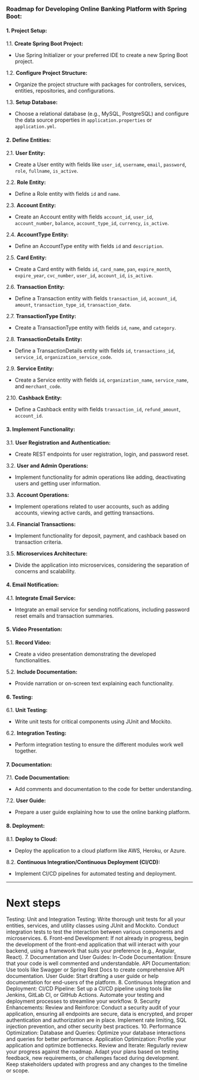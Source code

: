 ### Roadmap for Developing Online Banking Platform with Spring Boot:

#### 1. Project Setup:

1.1. **Create Spring Boot Project:**
- Use Spring Initializer or your preferred IDE to create a new Spring Boot project.

1.2. **Configure Project Structure:**
- Organize the project structure with packages for controllers, services, entities, repositories, and configurations.

1.3. **Setup Database:**
- Choose a relational database (e.g., MySQL, PostgreSQL) and configure the data source properties in `application.properties` or `application.yml`.

#### 2. Define Entities:

2.1. **User Entity:**
- Create a User entity with fields like `user_id`, `username`, `email`, `password`, `role`, `fullname`, `is_active`.

2.2. **Role Entity:**
- Define a Role entity with fields `id` and `name`.

2.3. **Account Entity:**
- Create an Account entity with fields `account_id`, `user_id`, `account_number`, `balance`, `account_type_id`, `currency`, `is_active`.

2.4. **AccountType Entity:**
- Define an AccountType entity with fields `id` and `description`.

2.5. **Card Entity:**
- Create a Card entity with fields `id`, `card_name`, `pan`, `expire_month`, `expire_year`, `cvc_number`, `user_id`, `account_id`, `is_active`.

2.6. **Transaction Entity:**
- Define a Transaction entity with fields `transaction_id`, `account_id`, `amount`, `transaction_type_id`, `transaction_date`.

2.7. **TransactionType Entity:**
- Create a TransactionType entity with fields `id`, `name`, and `category`.

2.8. **TransactionDetails Entity:**
- Define a TransactionDetails entity with fields `id`, `transactions_id`, `service_id`, `organization_service_code`.

2.9. **Service Entity:**
- Create a Service entity with fields `id`, `organization_name`, `service_name`, and `merchant_code`.

2.10. **Cashback Entity:**
- Define a Cashback entity with fields `transaction_id`, `refund_amount`, `account_id`.

#### 3. Implement Functionality:

3.1. **User Registration and Authentication:**
- Create REST endpoints for user registration, login, and password reset.

3.2. **User and Admin Operations:**
- Implement functionality for admin operations like adding, deactivating users and getting user information.

3.3. **Account Operations:**
- Implement operations related to user accounts, such as adding accounts, viewing active cards, and getting transactions.

3.4. **Financial Transactions:**
- Implement functionality for deposit, payment, and cashback based on transaction criteria.

3.5. **Microservices Architecture:**
- Divide the application into microservices, considering the separation of concerns and scalability.

#### 4. Email Notification:

4.1. **Integrate Email Service:**
- Integrate an email service for sending notifications, including password reset emails and transaction summaries.

#### 5. Video Presentation:

5.1. **Record Video:**
- Create a video presentation demonstrating the developed functionalities.

5.2. **Include Documentation:**
- Provide narration or on-screen text explaining each functionality.

#### 6. Testing:

6.1. **Unit Testing:**
- Write unit tests for critical components using JUnit and Mockito.

6.2. **Integration Testing:**
- Perform integration testing to ensure the different modules work well together.

#### 7. Documentation:

7.1. **Code Documentation:**
- Add comments and documentation to the code for better understanding.

7.2. **User Guide:**
- Prepare a user guide explaining how to use the online banking platform.

#### 8. Deployment:

8.1. **Deploy to Cloud:**
- Deploy the application to a cloud platform like AWS, Heroku, or Azure.

8.2. **Continuous Integration/Continuous Deployment (CI/CD):**
- Implement CI/CD pipelines for automated testing and deployment.

---
# Next steps
Testing:
Unit and Integration Testing:
Write thorough unit tests for all your entities, services, and utility classes using JUnit and Mockito.
Conduct integration tests to test the interaction between various components and microservices.
6. Front-end Development:
   If not already in progress, begin the development of the front-end application that will interact with your backend, using a framework that suits your preference (e.g., Angular, React).
7. Documentation and User Guides:
   In-Code Documentation:
   Ensure that your code is well commented and understandable.
   API Documentation:
   Use tools like Swagger or Spring Rest Docs to create comprehensive API documentation.
   User Guide:
   Start drafting a user guide or help documentation for end-users of the platform.
8. Continuous Integration and Deployment:
   CI/CD Pipeline:
   Set up a CI/CD pipeline using tools like Jenkins, GitLab CI, or GitHub Actions.
   Automate your testing and deployment processes to streamline your workflow.
9. Security Enhancements:
   Review and Reinforce:
   Conduct a security audit of your application, ensuring all endpoints are secure, data is encrypted, and proper authentication and authorization are in place.
   Implement rate limiting, SQL injection prevention, and other security best practices.
10. Performance Optimization:
    Database and Queries:
    Optimize your database interactions and queries for better performance.
    Application Optimization:
    Profile your application and optimize bottlenecks.
    Review and Iterate:
    Regularly review your progress against the roadmap.
    Adapt your plans based on testing feedback, new requirements, or challenges faced during development.
    Keep stakeholders updated with progress and any changes to the timeline or scope.